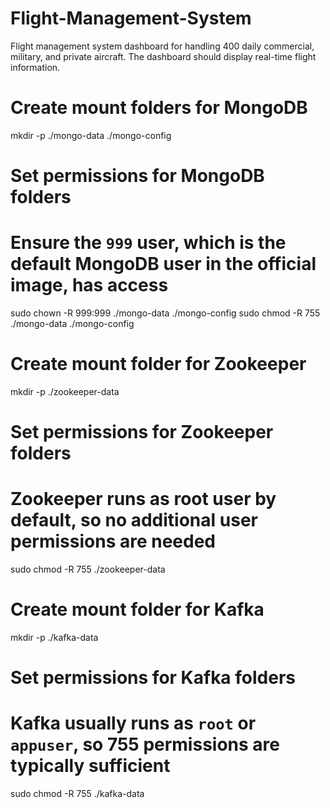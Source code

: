 # Flight-Management-System
Flight management system dashboard for handling 400 daily commercial, military, and private aircraft. The dashboard should display real-time flight information.

# Create mount folders for MongoDB
mkdir -p ./mongo-data ./mongo-config

# Set permissions for MongoDB folders
# Ensure the `999` user, which is the default MongoDB user in the official image, has access
sudo chown -R 999:999 ./mongo-data ./mongo-config
sudo chmod -R 755 ./mongo-data ./mongo-config

# Create mount folder for Zookeeper
mkdir -p ./zookeeper-data

# Set permissions for Zookeeper folders
# Zookeeper runs as root user by default, so no additional user permissions are needed
sudo chmod -R 755 ./zookeeper-data

# Create mount folder for Kafka
mkdir -p ./kafka-data

# Set permissions for Kafka folders
# Kafka usually runs as `root` or `appuser`, so 755 permissions are typically sufficient
sudo chmod -R 755 ./kafka-data
